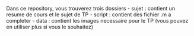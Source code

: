 Dans ce repository, vous trouverez trois dossiers 
	- sujet : contient un resume de cours et le sujet de TP
	- script : contient des fichier .m a completer
	- data : contient les images necessaire pour le TP (vous pouvez en utiliser plus si vous le souhaitez)
